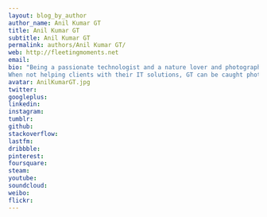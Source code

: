 ```yaml
---
layout: blog_by_author
author_name: Anil Kumar GT
title: Anil Kumar GT
subtitle: Anil Kumar GT
permalink: authors/Anil Kumar GT/
web: http://fleetingmoments.net
email:
bio: "Being a passionate technologist and a nature lover and photographer, he was keen on perusing his passions. After spending nine years at his first job, he decided to follow his dreams by quitting his well paying job and taking on consulting, mentoring and photography. It was not an easy choice to walk away from the corporate comfort. But he did and co-founded BigLeap Solutions along with Manoj K in 2006 and to this day he is busy following his passions.
When not helping clients with their IT solutions, GT can be caught photographing nature, wildlife and landscapes. He is a passionate Naturalist. A photographer."
avatar: AnilKumarGT.jpg
twitter:
googleplus: 
linkedin: 
instagram:
tumblr:
github:
stackoverflow:
lastfm:
dribbble:
pinterest:
foursquare:
steam:
youtube:
soundcloud:
weibo:
flickr:
---
```

